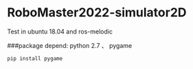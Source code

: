 # RoboMaster2022-simulator2D

Test in ubuntu 18.04 and ros-melodic 

###package depend:
python 2.7 、 pygame

```ruby
pip install pygame
```

